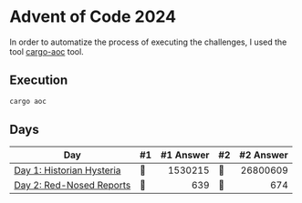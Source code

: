 # Advent of Code 2024

In order to automatize the process of executing the challenges, I used the tool [cargo-aoc](https://github.com/gobanos/cargo-aoc) tool.


## Execution

```bash
cargo aoc
```

## Days

| Day                                                                                                         | #1  | #1 Answer | #2  | #2 Answer |
| ----------------------------------------------------------------------------------------------------------- | --- | --------: | --- | --------: |
| [Day 1: Historian Hysteria](https://github.com/IsaiasGutierrezCruz/advent_of_code/blob/main/rust/2024/src/day_001.rs) | 🌟  | 1530215 | 🌟  |26800609|
| [Day 2: Red-Nosed Reports](https://github.com/IsaiasGutierrezCruz/advent_of_code/blob/main/rust/2024/src/day_002.rs) | 🌟  | 639 | 🌟  |674|